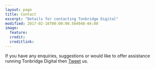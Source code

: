 ```yaml
---
layout: page
title: Contact
excerpt: "Details for contacting Tonbridge Digital"
modified: 2017-02-16T00:00:00.564948-04:00
image:
  feature:
  credit:
  creditlink:
---
```


If you have any enquiries, suggestions or would like to offer assistance running Tonbridge Digital then [Tweet](https://twitter.com/tonbridigital) us.
